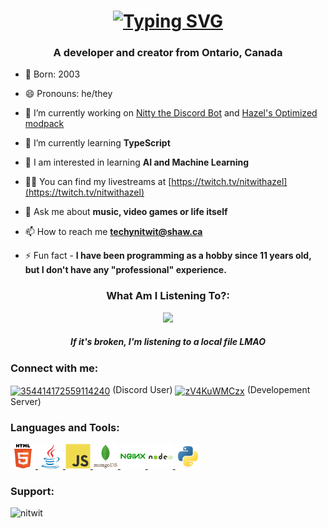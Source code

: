 <h1 align="center"><a href="https://git.io/typing-svg"><img src="https://readme-typing-svg.herokuapp.com?font=Fira+Code&pause=1000&color=94451E&center=true&width=435&lines=Hi+%F0%9F%91%8B%2C+I'm+Nitwit" alt="Typing SVG" /></a></h1>
<h3 align="center">A developer and creator from Ontario, Canada</h3>


- 👶 Born: 2003

- 😄 Pronouns: he/they

- 🔭 I’m currently working on [Nitty the Discord Bot](https://github.com/nitwithazel/Nitty) and [Hazel's Optimized modpack](https://modrinth.com/modpack/hazels-optimized)

- 🌱 I’m currently learning **TypeScript**

- 🌱 I am interested in learning **AI and Machine Learning**

- 👨‍💻 You can find my livestreams at [https://twitch.tv/nitwithazel](https://twitch.tv/nitwithazel)

- 💬 Ask me about **music, video games or life itself**

- 📫 How to reach me **techynitwit@shaw.ca**

- ⚡ Fun fact - **I have been programming as a hobby since 11 years old, but I don't have any "professional" experience.**


<h3 align="center">What Am I Listening To?:</h3>
<p align="center">
  <img src="https://spotify-github-profile.vercel.app/api/view.svg?uid=toopointohh&cover_image=true&theme=novatorem&show_offline=true&background_color=000000&bar_color=51d700&bar_color_cover=false"/>
</p>
<h5 align="center">If it's broken, I'm listening to a local file LMAO</h5>

<h3 align="left">Connect with me:</h3>
<p align="left">
<a href="https://discord.com/users/354414172559114240" target="blank"><img align="center" src="https://raw.githubusercontent.com/rahuldkjain/github-profile-readme-generator/master/src/images/icons/Social/discord.svg" alt="354414172559114240" height="30" width="40" /></a> (Discord User)
<a href="https://discord.gg/zV4KuWMCzx" target="blank"><img align="center" src="https://raw.githubusercontent.com/rahuldkjain/github-profile-readme-generator/master/src/images/icons/Social/discord.svg" alt="zV4KuWMCzx" height="30" width="40" /></a> (Developement Server)
</p>

<h3 align="left">Languages and Tools:</h3>
<p align="left"> <a href="https://www.w3.org/html/" target="_blank" rel="noreferrer"> <img src="https://raw.githubusercontent.com/devicons/devicon/master/icons/html5/html5-original-wordmark.svg" alt="html5" width="40" height="40"/> </a> <a href="https://www.java.com" target="_blank" rel="noreferrer"> <img src="https://raw.githubusercontent.com/devicons/devicon/master/icons/java/java-original.svg" alt="java" width="40" height="40"/> </a> <a href="https://developer.mozilla.org/en-US/docs/Web/JavaScript" target="_blank" rel="noreferrer"> <img src="https://raw.githubusercontent.com/devicons/devicon/master/icons/javascript/javascript-original.svg" alt="javascript" width="40" height="40"/> </a> <a href="https://www.mongodb.com/" target="_blank" rel="noreferrer"> <img src="https://raw.githubusercontent.com/devicons/devicon/master/icons/mongodb/mongodb-original-wordmark.svg" alt="mongodb" width="40" height="40"/> </a> <a href="https://www.nginx.com" target="_blank" rel="noreferrer"> <img src="https://raw.githubusercontent.com/devicons/devicon/master/icons/nginx/nginx-original.svg" alt="nginx" width="40" height="40"/> </a> <a href="https://nodejs.org" target="_blank" rel="noreferrer"> <img src="https://raw.githubusercontent.com/devicons/devicon/master/icons/nodejs/nodejs-original-wordmark.svg" alt="nodejs" width="40" height="40"/> </a> <a href="https://www.python.org" target="_blank" rel="noreferrer"> <img src="https://raw.githubusercontent.com/devicons/devicon/master/icons/python/python-original.svg" alt="python" width="40" height="40"/> </a> </p>


<h3 align="left">Support:</h3>
<p><a href="https://www.buymeacoffee.com/nitwit"> <img align="left" src="https://cdn.buymeacoffee.com/buttons/v2/default-yellow.png" height="50" width="210" alt="nitwit" /></a></p><br><br>

